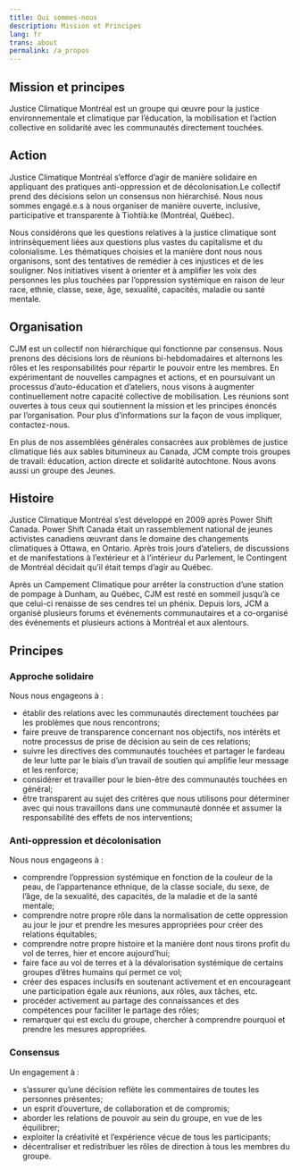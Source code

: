 ```yaml
---
title: Qui sommes-nous
description: Mission et Principes
lang: fr
trans: about
permalink: /a_propos
---
```

## Mission et principes
Justice Climatique Montréal est un groupe qui œuvre pour la justice environnementale et climatique par l’éducation, la mobilisation et l’action collective en solidarité avec les communautés directement touchées.

## Action
Justice Climatique Montréal s’efforce d’agir de manière solidaire en appliquant des pratiques anti-oppression et de décolonisation.Le collectif prend des décisions selon un consensus non hiérarchisé. Nous nous sommes engagé.e.s à nous organiser de manière ouverte, inclusive, participative et transparente à Tiohtià:ke (Montréal, Québec).

Nous considérons que les questions relatives à la justice climatique sont intrinsèquement liées aux questions plus vastes du capitalisme et du colonialisme. Les thématiques choisies et la manière dont nous nous organisons, sont des tentatives de remédier à ces injustices et de les souligner. Nos initiatives visent à orienter et à amplifier les voix des personnes les plus touchées par l’oppression systémique en raison de leur race, ethnie, classe, sexe, âge, sexualité, capacités, maladie ou santé mentale.

## Organisation
CJM est un collectif non hiérarchique qui fonctionne par consensus. Nous prenons des décisions lors de réunions bi-hebdomadaires et alternons les rôles et les responsabilités pour répartir le pouvoir entre les membres. En expérimentant de nouvelles campagnes et actions, et en poursuivant un processus d’auto-éducation et d’ateliers, nous visons à augmenter continuellement notre capacité collective de mobilisation. Les réunions sont ouvertes à tous ceux qui soutiennent la mission et les principes énoncés par l’organisation. Pour plus d’informations sur la façon de vous impliquer, contactez-nous.

En plus de nos assemblées générales consacrées aux problèmes de justice climatique liés aux sables bitumineux au Canada, JCM compte trois groupes de travail: éducation, action directe et solidarité autochtone. Nous avons aussi un groupe des Jeunes.

## Histoire
Justice Climatique Montréal s’est développé en 2009 après Power Shift Canada. Power Shift Canada était un rassemblement national de jeunes activistes canadiens œuvrant dans le domaine des changements climatiques à Ottawa, en Ontario. Après trois jours d’ateliers, de discussions et de manifestations à l’extérieur et à l’intérieur du Parlement, le Contingent de Montréal décidait qu’il était temps d’agir au Québec.

Après un Campement Climatique pour arrêter la construction d’une station de pompage à Dunham, au Québec, CJM est resté en sommeil jusqu’à ce que celui-ci renaisse de ses cendres tel un phénix. Depuis lors, JCM a organisé plusieurs forums et événements communautaires et a co-organisé des événements et plusieurs actions à Montréal et aux alentours.

## Principes
### Approche solidaire
Nous nous engageons à :

* établir des relations avec les communautés directement touchées par les problèmes que nous rencontrons;
* faire preuve de transparence concernant nos objectifs, nos intérêts et notre processus de prise de décision au sein de ces relations;
* suivre les directives des communautés touchées et partager le fardeau de leur lutte par le biais d’un travail de soutien qui amplifie leur message et les renforce;
* considérer et travailler pour le bien-être des communautés touchées en général;
* être transparent au sujet des critères que nous utilisons pour déterminer avec qui nous travaillons dans une communauté donnée et assumer la responsabilité des effets de nos interventions;
### Anti-oppression et décolonisation
Nous nous engageons à :

* comprendre l’oppression systémique en fonction de la couleur de la peau, de l’appartenance ethnique, de la classe sociale, du sexe, de l’âge, de la sexualité, des capacités, de la maladie et de la santé mentale;
* comprendre notre propre rôle dans la normalisation de cette oppression au jour le jour et prendre les mesures appropriées pour créer des relations équitables;
* comprendre notre propre histoire et la manière dont nous tirons profit du vol de terres, hier et encore aujourd’hui;
* faire face au vol de terres et à la dévalorisation systémique de certains groupes d’êtres humains qui permet ce vol;
* créer des espaces inclusifs en soutenant activement et en encourageant une participation égale aux réunions, aux rôles, aux tâches, etc.
* procéder activement au partage des connaissances et des compétences pour faciliter le partage des rôles;
* remarquer qui est exclu du groupe, chercher à comprendre pourquoi et prendre les mesures appropriées.
### Consensus
Un engagement à :

* s’assurer qu’une décision reflète les commentaires de toutes les personnes présentes;
* un esprit d’ouverture, de collaboration et de compromis;
* aborder les relations de pouvoir au sein du groupe, en vue de les équilibrer;
* exploiter la créativité et l’expérience vécue de tous les participants;
* décentraliser et redistribuer les rôles de direction à tous les membres du groupe.
